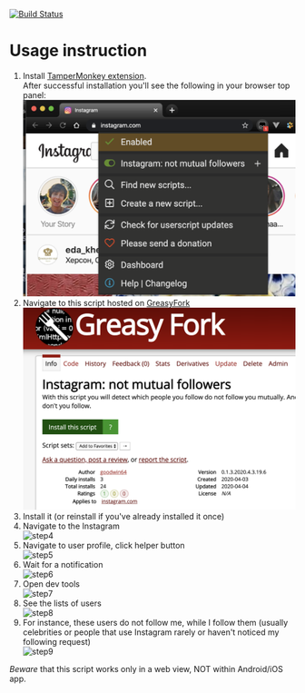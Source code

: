 [![Build Status](https://travis-ci.com/goodwin64/instagram-not-mutual-followers.svg?branch=master)](https://travis-ci.com/goodwin64/instagram-not-mutual-followers)

# Usage instruction
1. Install [TamperMonkey extension](https://chrome.google.com/webstore/detail/tampermonkey/dhdgffkkebhmkfjojejmpbldmpobfkfo?hl=en).  
After successful installation you'll see the following in your browser top panel:  
![step1](screenshots/step1.png)  
2. Navigate to this script hosted on [GreasyFork](https://greasyfork.org/en/scripts/399405-instagram-not-mutual-followers)  
![step2](screenshots/step2.png)  
3. Install it (or reinstall if you've already installed it once)  
4. Navigate to the Instagram  
![step4](https://user-images.githubusercontent.com/13739892/79008449-b958c900-7b5d-11ea-943e-bdc5a0b7d224.png)  
5. Navigate to user profile, click helper button  
![step5](https://user-images.githubusercontent.com/10671879/79011446-b5807300-7b6c-11ea-8dd7-7c5cf641ff80.png)  
6. Wait for a notification  
![step6](https://user-images.githubusercontent.com/10671879/79011505-dfd23080-7b6c-11ea-9c96-3203cb38d73d.png)  
7. Open dev tools  
![step7](https://user-images.githubusercontent.com/10671879/79011746-58d18800-7b6d-11ea-97e7-72d4c8fc2de7.png)  
8. See the lists of users  
![step8](https://user-images.githubusercontent.com/10671879/79011546-f6788780-7b6c-11ea-8840-ece752f4e5dc.png)  
9. For instance, these users do not follow me, while I follow them (usually celebrities or people that use Instagram rarely or haven't noticed my following request)  
![step9](https://user-images.githubusercontent.com/10671879/79011807-874f6300-7b6d-11ea-8c83-25b6865ca9f0.png)  

*Beware* that this script works only in a web view, NOT within Android/iOS app.
